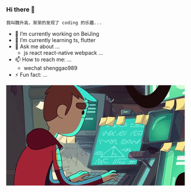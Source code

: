 ### Hi there 👋

    我叫魏升高，渐渐的发现了 coding 的乐趣...

* 🔭 I’m currently working on BeiJing
* 🌱 I’m currently learning ts, flutter
* 💬 Ask me about ...
  + js react react-native webpack ...
* 📫 How to reach me: ...
  + wechat shenggao989
* ⚡ Fun fact: ...

![](assets/image/图片.gif)
